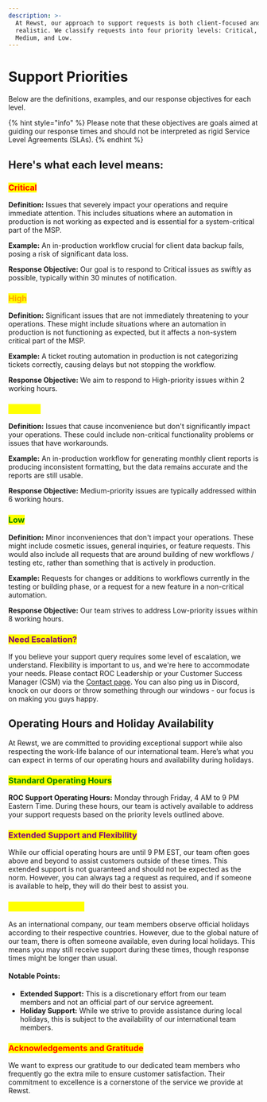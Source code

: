 ```yaml
---
description: >-
  At Rewst, our approach to support requests is both client-focused and
  realistic. We classify requests into four priority levels: Critical, High,
  Medium, and Low.
---
```


# Support Priorities

Below are the definitions, examples, and our response objectives for each level.

{% hint style="info" %}
Please note that these objectives are goals aimed at guiding our response times and should not be interpreted as rigid Service Level Agreements (SLAs).
{% endhint %}

## Here's what each level means:

### <mark style="color:red;">Critical</mark>

**Definition:** Issues that severely impact your operations and require immediate attention. This includes situations where an automation in production is not working as expected and is essential for a system-critical part of the MSP.&#x20;

**Example:** An in-production workflow crucial for client data backup fails, posing a risk of significant data loss.&#x20;

**Response Objective:** Our goal is to respond to Critical issues as swiftly as possible, typically within 30 minutes of notification.

### <mark style="color:orange;">High</mark>

**Definition:** Significant issues that are not immediately threatening to your operations. These might include situations where an automation in production is not functioning as expected, but it affects a non-system critical part of the MSP.&#x20;

**Example:** A ticket routing automation in production is not categorizing tickets correctly, causing delays but not stopping the workflow.&#x20;

**Response Objective:** We aim to respond to High-priority issues within 2 working hours.

### <mark style="color:yellow;">Medium</mark>

**Definition:** Issues that cause inconvenience but don't significantly impact your operations. These could include non-critical functionality problems or issues that have workarounds.&#x20;

**Example:** An in-production workflow for generating monthly client reports is producing inconsistent formatting, but the data remains accurate and the reports are still usable.&#x20;

**Response Objective:** Medium-priority issues are typically addressed within 6 working hours.

### <mark style="color:green;">Low</mark>

**Definition:** Minor inconveniences that don't impact your operations. These might include cosmetic issues, general inquiries, or feature requests. This would also include all requests that are around building of new workflows / testing etc, rather than something that is actively in production.

**Example:** Requests for changes or additions to workflows currently in the testing or building phase, or a request for a new feature in a non-critical automation.&#x20;

**Response Objective:** Our team strives to address Low-priority issues within 8 working hours.

### <mark style="color:purple;">Need Escalation?</mark>

If you believe your support query requires some level of escalation, we understand. Flexibility is important to us, and we're here to accommodate your needs. Please contact ROC Leadership or your Customer Success Manager (CSM) via the [Contact page](../contact-resources.md).  You can also ping us in Discord, knock on our doors or throw something through our windows - our focus is on making you guys happy.



## Operating Hours and Holiday Availability

At Rewst, we are committed to providing exceptional support while also respecting the work-life balance of our international team. Here’s what you can expect in terms of our operating hours and availability during holidays.

### <mark style="color:green;">Standard Operating Hours</mark>

**ROC Support Operating Hours:** Monday through Friday, 4 AM to 9 PM Eastern Time. During these hours, our team is actively available to address your support requests based on the priority levels outlined above.

### <mark style="color:purple;">Extended Support and Flexibility</mark>

While our official operating hours are until 9 PM EST, our team often goes above and beyond to assist customers outside of these times. This extended support is not guaranteed and should not be expected as the norm. However, you can always tag a request as required, and if someone is available to help, they will do their best to assist you.

### <mark style="color:yellow;">Holiday Availability</mark>

As an international company, our team members observe official holidays according to their respective countries. However, due to the global nature of our team, there is often someone available, even during local holidays. This means you may still receive support during these times, though response times might be longer than usual.

#### Notable Points:

* **Extended Support:** This is a discretionary effort from our team members and not an official part of our service agreement.
* **Holiday Support:** While we strive to provide assistance during local holidays, this is subject to the availability of our international team members.

### <mark style="color:red;">Acknowledgements and Gratitude</mark>

We want to express our gratitude to our dedicated team members who frequently go the extra mile to ensure customer satisfaction. Their commitment to excellence is a cornerstone of the service we provide at Rewst.
